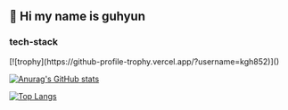 ## 👋 Hi my name is guhyun
<h3> 
  tech-stack
</h3>
[![trophy](https://github-profile-trophy.vercel.app/?username=kgh852)]()

[![Anurag's GitHub stats](https://github-readme-stats.vercel.app/api?username=kgh852)]()

[![Top Langs](https://github-readme-stats.vercel.app/api/top-langs/?username=kgh852)]()
